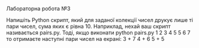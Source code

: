Лабораторна робота №3

Напишіть Python скрипт, який для заданої колекції чисел друкує лише ті пари чисел, сума яких є
рівна 10.
Наприклад, нехай ваш скрипт називається pairs.py. Тоді, якщо виконати
python pairs.py 1 2 3 4 5 5 6 7
то отримаєте наступні пари чисел на екрані:
3 + 7
4 + 6
5 + 5
